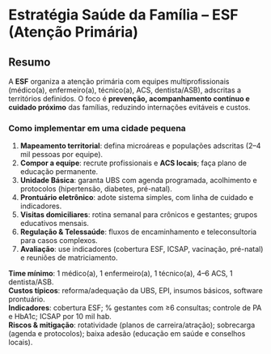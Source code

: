 # Estratégia Saúde da Família – ESF (Atenção Primária)

## Resumo
A **ESF** organiza a atenção primária com equipes multiprofissionais (médico(a), enfermeiro(a), técnico(a), ACS, dentista/ASB), adscritas a territórios definidos. O foco é **prevenção, acompanhamento contínuo e cuidado próximo** das famílias, reduzindo internações evitáveis e custos.

### Como implementar em uma cidade pequena
1) **Mapeamento territorial**: defina microáreas e populações adscritas (2–4 mil pessoas por equipe).  
2) **Compor a equipe**: recrute profissionais e **ACS locais**; faça plano de educação permanente.  
3) **Unidade Básica**: garanta UBS com agenda programada, acolhimento e protocolos (hipertensão, diabetes, pré-natal).  
4) **Prontuário eletrônico**: adote sistema simples, com linha de cuidado e indicadores.  
5) **Visitas domiciliares**: rotina semanal para crônicos e gestantes; grupos educativos mensais.  
6) **Regulação & Telessaúde**: fluxos de encaminhamento e teleconsultoria para casos complexos.  
7) **Avaliação**: use indicadores (cobertura ESF, ICSAP, vacinação, pré-natal) e reuniões de matriciamento.

**Time mínimo**: 1 médico(a), 1 enfermeiro(a), 1 técnico(a), 4–6 ACS, 1 dentista/ASB.  
**Custos típicos**: reforma/adequação da UBS, EPI, insumos básicos, software prontuário.  
**Indicadores**: cobertura ESF; % gestantes com ≥6 consultas; controle de PA e HbA1c; ICSAP por 10 mil hab.  
**Riscos & mitigação**: rotatividade (planos de carreira/atração); sobrecarga (agenda e protocolos); baixa adesão (educação em saúde e conselhos locais).

